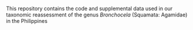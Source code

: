 This repository contains the code and supplemental data used in our taxonomic reassessment of the genus *Bronchocela* (Squamata: Agamidae) in the Philippines
